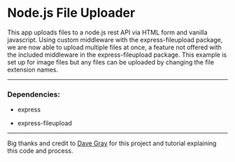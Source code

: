 # Node.js File Uploader

This app uploads files to a node.js rest API via HTML form and vanilla javascript. Using custom middleware with the express-fileupload package, we are now able to upload multiple files at once, a feature not offered with the included middleware in the express-fileupload package. This example is set up for image files but any files can be uploaded by changing the file extension names.

---

### Dependencies:
 
* express

* express-fileupload

---

Big thanks and credit to [Dave Gray](https://github.com/gitdagray) for this project and tutorial explaining this code and process.